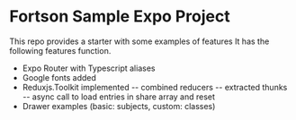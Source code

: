 # Fortson Sample Expo Project

This repo provides a starter with some examples of features
It has the following features function.

-   Expo Router with Typescript aliases
-   Google fonts added
-   Reduxjs.Toolkit implemented
    -- combined reducers
    -- extracted thunks
    -- async call to load entries in share array and reset
-   Drawer examples (basic: subjects, custom: classes)
